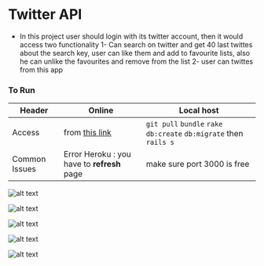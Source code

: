 # Twitter API

* In this project user should login with its twitter account, then it would access two functionality
1- Can search on twitter and get 40 last twittes about the search key, user can like them and add to favourite lists, also he can unlike the favourites and remove from the list
2- user can twittes from this app  
### To Run

Header | Online        | Local host
------------ | ------------- | -------------
Access | from [this link ](https://rallyteam.herokuapp.com/)  | `git pull` `bundle` `rake db:create` `db:migrate` then `rails s`
Common Issues |  Error Heroku : you have to **refresh** page | make sure port 3000 is free


![alt text](https://user-images.githubusercontent.com/7471619/30997775-e649c1c0-a47e-11e7-8d09-fce743e1d6bb.png)

![alt text](https://user-images.githubusercontent.com/7471619/30997779-ed04640c-a47e-11e7-9ac0-a7ca7f3707fa.png)

![alt text](https://user-images.githubusercontent.com/7471619/30997783-f1b3c52e-a47e-11e7-97a8-44d12615c158.png)

![alt text](https://user-images.githubusercontent.com/7471619/30997787-f441a2e8-a47e-11e7-9b69-740964c78588.png)

![alt text](https://user-images.githubusercontent.com/7471619/30997870-841ed52a-a47f-11e7-87fb-daf715eb1355.png)
